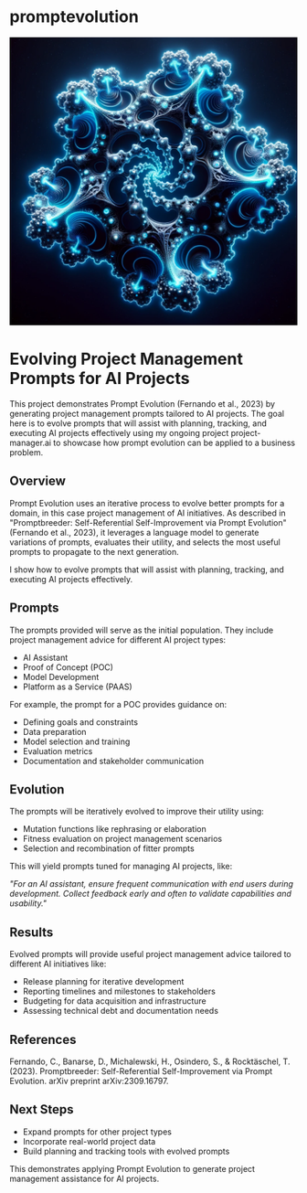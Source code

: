 # promptevolution
![Prompt Evolution](promptevolution.png)

# Evolving Project Management Prompts for AI Projects

This project demonstrates Prompt Evolution (Fernando et al., 2023) by generating project management prompts tailored to AI projects. The goal here is to evolve prompts that will assist with planning, tracking, and executing AI projects effectively using my ongoing project project-manager.ai to showcase how prompt evolution can be applied to a business problem.

## Overview

Prompt Evolution uses an iterative process to evolve better prompts for a domain, in this case project management of AI initiatives. As described in "Promptbreeder: Self-Referential Self-Improvement via Prompt Evolution" (Fernando et al., 2023), it leverages a language model to generate variations of prompts, evaluates their utility, and selects the most useful prompts to propagate to the next generation.

I show how to evolve prompts that will assist with planning, tracking, and executing AI projects effectively. 

## Prompts

The prompts provided will serve as the initial population. They include project management advice for different AI project types:

- AI Assistant
- Proof of Concept (POC)
- Model Development
- Platform as a Service (PAAS)

For example, the prompt for a POC provides guidance on:

- Defining goals and constraints
- Data preparation 
- Model selection and training
- Evaluation metrics
- Documentation and stakeholder communication

## Evolution 

The prompts will be iteratively evolved to improve their utility using:

- Mutation functions like rephrasing or elaboration
- Fitness evaluation on project management scenarios
- Selection and recombination of fitter prompts

This will yield prompts tuned for managing AI projects, like:

*"For an AI assistant, ensure frequent communication with end users during development. Collect feedback early and often to validate capabilities and usability."*

## Results

Evolved prompts will provide useful project management advice tailored to different AI initiatives like:

- Release planning for iterative development 
- Reporting timelines and milestones to stakeholders
- Budgeting for data acquisition and infrastructure
- Assessing technical debt and documentation needs

## References

Fernando, C., Banarse, D., Michalewski, H., Osindero, S., & Rocktäschel, T. (2023). Promptbreeder: Self-Referential Self-Improvement via Prompt Evolution. arXiv preprint arXiv:2309.16797.

## Next Steps

- Expand prompts for other project types  
- Incorporate real-world project data
- Build planning and tracking tools with evolved prompts

This demonstrates applying Prompt Evolution to generate project management assistance for AI projects.